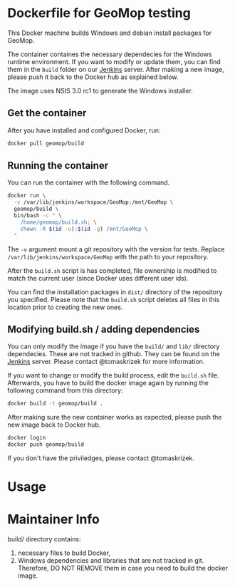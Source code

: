 # Dockerfile for GeoMop testing

This Docker machine builds Windows and debian install packages for GeoMop.

The container containes the necessary dependecies for the Windows runtime
environment. If you want to modify or update them, you can find them in
the `build` folder on our [Jenkins](ci3.nti.tul.cz) server. After making a new
image, please push it back to the Docker hub as explained below.

The image uses NSIS 3.0 rc1 to generate the Windows installer.

## Get the container

After you have installed and configured Docker, run:

```bash
docker pull geomop/build
```

## Running the container

You can run the container with the following command.

```bash
docker run \
  -v /var/lib/jenkins/workspace/GeoMop:/mnt/GeoMop \
  geomop/build \
  bin/bash -c " \
    /home/geomop/build.sh; \
    chown -R $(id -u):$(id -g) /mnt/GeoMop \
  "
```

The `-v` argument mount a git repository with the version for tests. Replace 
`/var/lib/jenkins/workspace/GeoMop` with the path to your repository.

After the `build.sh` script is has completed, file ownership is modified
to match the current user (since Docker uses different user ids).

You can find the installation packages in `dist/` directory of the repository
you specified. Please note that the `build.sh` script deletes all files in 
this location prior to creating the new ones.

## Modifying build.sh / adding dependencies

You can only modify the image if you have the `build/` and `lib/` directory 
dependecies. These are not tracked in github. They can be found on the
[Jenkins](ci3.nti.tul.cz) server. Please contact @tomaskrizek for more 
information.

If you want to change or modify the build process, edit the `build.sh` file. 
Afterwards, you have to build the docker image again by running the
following command from this directory:

```bash
docker build -t geomop/build .
```

After making sure the new container works as expected, please push the 
new image back to Docker hub.

```bash
docker login
docker push geomop/build
```

If you don't have the priviledges, please contact @tomaskrizek.




# Usage


# Maintainer Info
build/ directory contains:
  1) necessary files to build Docker,
  2) Windows dependencies and libraries that are not tracked in git.
Therefore, DO NOT REMOVE them in case you need to build the docker image.
